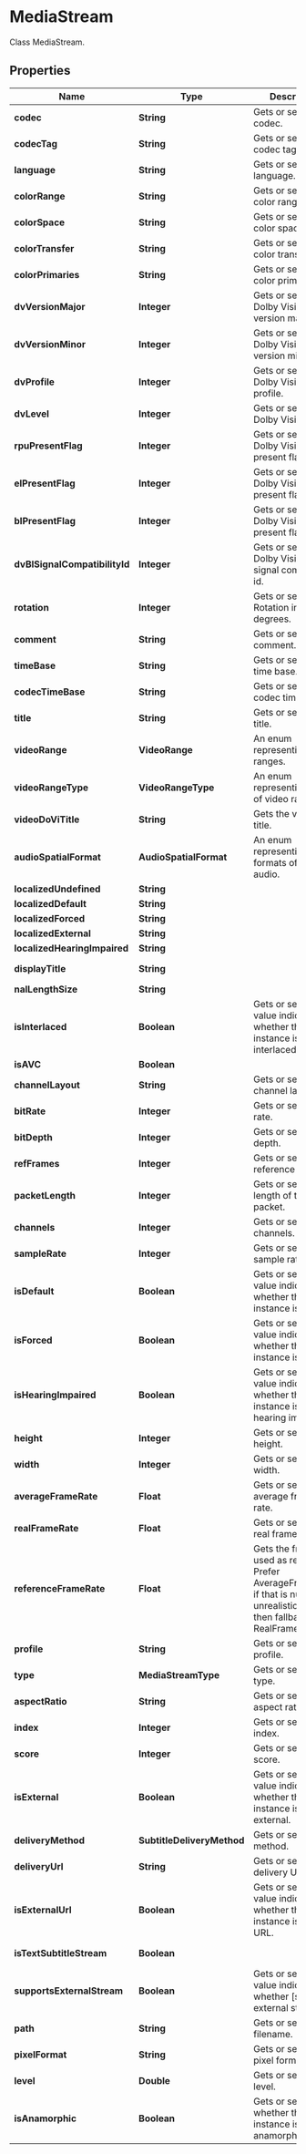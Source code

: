 

# MediaStream

Class MediaStream.

## Properties

| Name | Type | Description | Notes |
|------------ | ------------- | ------------- | -------------|
|**codec** | **String** | Gets or sets the codec. |  [optional] |
|**codecTag** | **String** | Gets or sets the codec tag. |  [optional] |
|**language** | **String** | Gets or sets the language. |  [optional] |
|**colorRange** | **String** | Gets or sets the color range. |  [optional] |
|**colorSpace** | **String** | Gets or sets the color space. |  [optional] |
|**colorTransfer** | **String** | Gets or sets the color transfer. |  [optional] |
|**colorPrimaries** | **String** | Gets or sets the color primaries. |  [optional] |
|**dvVersionMajor** | **Integer** | Gets or sets the Dolby Vision version major. |  [optional] |
|**dvVersionMinor** | **Integer** | Gets or sets the Dolby Vision version minor. |  [optional] |
|**dvProfile** | **Integer** | Gets or sets the Dolby Vision profile. |  [optional] |
|**dvLevel** | **Integer** | Gets or sets the Dolby Vision level. |  [optional] |
|**rpuPresentFlag** | **Integer** | Gets or sets the Dolby Vision rpu present flag. |  [optional] |
|**elPresentFlag** | **Integer** | Gets or sets the Dolby Vision el present flag. |  [optional] |
|**blPresentFlag** | **Integer** | Gets or sets the Dolby Vision bl present flag. |  [optional] |
|**dvBlSignalCompatibilityId** | **Integer** | Gets or sets the Dolby Vision bl signal compatibility id. |  [optional] |
|**rotation** | **Integer** | Gets or sets the Rotation in degrees. |  [optional] |
|**comment** | **String** | Gets or sets the comment. |  [optional] |
|**timeBase** | **String** | Gets or sets the time base. |  [optional] |
|**codecTimeBase** | **String** | Gets or sets the codec time base. |  [optional] |
|**title** | **String** | Gets or sets the title. |  [optional] |
|**videoRange** | **VideoRange** | An enum representing video ranges. |  [optional] [readonly] |
|**videoRangeType** | **VideoRangeType** | An enum representing types of video ranges. |  [optional] [readonly] |
|**videoDoViTitle** | **String** | Gets the video dovi title. |  [optional] [readonly] |
|**audioSpatialFormat** | **AudioSpatialFormat** | An enum representing formats of spatial audio. |  [optional] [readonly] |
|**localizedUndefined** | **String** |  |  [optional] |
|**localizedDefault** | **String** |  |  [optional] |
|**localizedForced** | **String** |  |  [optional] |
|**localizedExternal** | **String** |  |  [optional] |
|**localizedHearingImpaired** | **String** |  |  [optional] |
|**displayTitle** | **String** |  |  [optional] [readonly] |
|**nalLengthSize** | **String** |  |  [optional] |
|**isInterlaced** | **Boolean** | Gets or sets a value indicating whether this instance is interlaced. |  [optional] |
|**isAVC** | **Boolean** |  |  [optional] |
|**channelLayout** | **String** | Gets or sets the channel layout. |  [optional] |
|**bitRate** | **Integer** | Gets or sets the bit rate. |  [optional] |
|**bitDepth** | **Integer** | Gets or sets the bit depth. |  [optional] |
|**refFrames** | **Integer** | Gets or sets the reference frames. |  [optional] |
|**packetLength** | **Integer** | Gets or sets the length of the packet. |  [optional] |
|**channels** | **Integer** | Gets or sets the channels. |  [optional] |
|**sampleRate** | **Integer** | Gets or sets the sample rate. |  [optional] |
|**isDefault** | **Boolean** | Gets or sets a value indicating whether this instance is default. |  [optional] |
|**isForced** | **Boolean** | Gets or sets a value indicating whether this instance is forced. |  [optional] |
|**isHearingImpaired** | **Boolean** | Gets or sets a value indicating whether this instance is for the hearing impaired. |  [optional] |
|**height** | **Integer** | Gets or sets the height. |  [optional] |
|**width** | **Integer** | Gets or sets the width. |  [optional] |
|**averageFrameRate** | **Float** | Gets or sets the average frame rate. |  [optional] |
|**realFrameRate** | **Float** | Gets or sets the real frame rate. |  [optional] |
|**referenceFrameRate** | **Float** | Gets the framerate used as reference.  Prefer AverageFrameRate, if that is null or an unrealistic value  then fallback to RealFrameRate. |  [optional] [readonly] |
|**profile** | **String** | Gets or sets the profile. |  [optional] |
|**type** | **MediaStreamType** | Gets or sets the type. |  [optional] |
|**aspectRatio** | **String** | Gets or sets the aspect ratio. |  [optional] |
|**index** | **Integer** | Gets or sets the index. |  [optional] |
|**score** | **Integer** | Gets or sets the score. |  [optional] |
|**isExternal** | **Boolean** | Gets or sets a value indicating whether this instance is external. |  [optional] |
|**deliveryMethod** | **SubtitleDeliveryMethod** | Gets or sets the method. |  [optional] |
|**deliveryUrl** | **String** | Gets or sets the delivery URL. |  [optional] |
|**isExternalUrl** | **Boolean** | Gets or sets a value indicating whether this instance is external URL. |  [optional] |
|**isTextSubtitleStream** | **Boolean** |  |  [optional] [readonly] |
|**supportsExternalStream** | **Boolean** | Gets or sets a value indicating whether [supports external stream]. |  [optional] |
|**path** | **String** | Gets or sets the filename. |  [optional] |
|**pixelFormat** | **String** | Gets or sets the pixel format. |  [optional] |
|**level** | **Double** | Gets or sets the level. |  [optional] |
|**isAnamorphic** | **Boolean** | Gets or sets whether this instance is anamorphic. |  [optional] |



